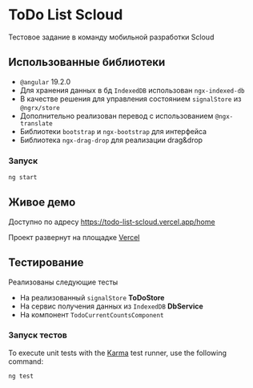 # ToDo List Scloud

Тестовое задание в команду мобильной разработки Scloud


## Использованные библиотеки

* `@angular` 19.2.0
*  Для хранения данных в бд `IndexedDB` использован `ngx-indexed-db`
* В качестве решения для управления состоянием `signalStore` из `@ngrx/store` 
* Дополнительно реализован перевод с использованием `@ngx-translate`
* Библиотеки `bootstrap` и `ngx-bootstrap` для интерфейса
* Библиотека `ngx-drag-drop` для реализации drag&drop

### Запуск

```bash
ng start
```

## Живое демо
Доступно по адресу https://todo-list-scloud.vercel.app/home <br>

Проект развернут на площадке [Vercel](https://vercel.com/)

## Тестирование
Реализованы следующие тесты
* На реализованный `signalStore` **ToDoStore** 
* На сервис получения данных из `IndexedDB` **DbService**
* На компонент `TodoCurrentCountsComponent`

### Запуск тестов

To execute unit tests with the [Karma](https://karma-runner.github.io) test runner, use the following command:

```bash
ng test
```

